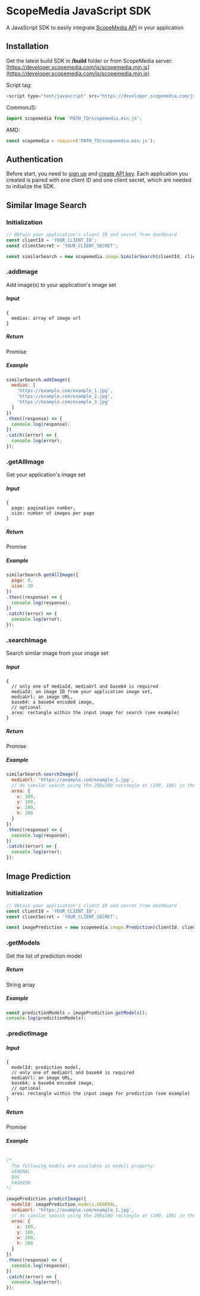 ScopeMedia JavaScript SDK
=====
A JavaScript SDK to easily integrate [ScopeMedia API](https://developer.scopemedia.com/documentation/) in your application

Installation
-----
Get the latest build SDK in **/build** folder or from ScopeMedia server: [https://developer.scopemedia.com/js/scopemedia.min.js](https://developer.scopemedia.com/js/scopemedia.min.js)

Script tag:
```js
<script type="text/javascript" src="https://developer.scopemedia.com/js/scopemedia.min.js"></script>
```

CommonJS:
```js
import scopemedia from 'PATH_TO/scopemedia.min.js';
```

AMD:
```js
const scopemedia = require('PATH_TO/scopemedia.min.js');
```

Authentication
-----
Before start, you need to [sign up](https://api.scopemedia.com/#/signup) and [create API key](https://api.scopemedia.com/#/dashboard/products/ScopeCheck/feature). Each application you created is paired with one client ID and one client secret, which are needed to initialize the SDK.

Similar Image Search
-----

### Initialization

```js
// Obtain your application's client ID and secret from dashboard
const clientId = 'YOUR_CLIENT_ID';
const clientSecret = 'YOUR_CLIENT_SECRET';

const similarSearch = new scopemedia.image.SimilarSearch(clientId, clientSecret);
```

### .addImage
Add image(s) to your application's image set

##### Input
```
{
  medias: array of image url
}
```

##### Return
Promise

##### Example
```js
similarSearch.addImage({
  medias: [
    'https://example.com/example_1.jpg',
    'https://example.com/example_2.jpg',
    'https://example.com/example_3.jpg'
  ]
})
.then((response) => {
  console.log(response);
})
.catch((error) => {
  console.log(error);
});
```

### .getAllImage
Get your application's image set

##### Input
```
{
  page: pagination number,
  size: number of images per page
}
```

##### Return
Promise

##### Example
```js
similarSearch.getAllImage({
  page: 0,
  size: 20
})
.then((response) => {
  console.log(response);
})
.catch((error) => {
  console.log(error);
});
```

### .searchImage
Search similar image from your image set

##### Input
```
{
  // only one of mediaId, mediaUrl and base64 is required
  mediaId: an image ID from your application image set,
  mediaUrl: an image URL,
  base64: a base64 encoded image,
  // optional
  area: rectangle within the input image for search (see example)
}
```

##### Return
Promise

##### Example
```js
similarSearch.searchImage({
  mediaUrl: 'https://example.com/example_1.jpg',
  // do similar search using the 200x200 rectangle at (100, 100) in the input image
  area: {
    x: 100,
    y: 100,
    w: 200,
    h: 200
  }
})
.then((response) => {
  console.log(response);
})
.catch((error) => {
  console.log(error);
});
```

Image Prediction
-----

### Initialization
```js
// Obtain your application's client ID and secret from dashboard
const clientId = 'YOUR_CLIENT_ID';
const clientSecret = 'YOUR_CLIENT_SECRET';

const imagePrediction = new scopemedia.image.Prediction(clientId, clientSecret);
```

### .getModels
Get the list of prediction model

##### Return
String array

##### Example
```js
const predictionModels = imagePrediction.getModels();
console.log(predictionModels);
```

### .predictImage

##### Input
```
{
  modelId: prediction model,
  // only one of mediaUrl and base64 is required
  mediaUrl: an image URL,
  base64: a base64 encoded image,
  // optional
  area: rectangle within the input image for prediction (see example)
}
```

##### Return
Promise

##### Example
```js

/*
  The following models are available in models property:
  GENERAL
  DOG
  FASHION
*/

imagePrediction.predictImage({
  modelId: imagePrediction.models.GENERAL,
  mediaUrl: 'https://example.com/example_1.jpg',
  // do similar search using the 200x200 rectangle at (100, 100) in the input image
  area: {
    x: 100,
    y: 100,
    w: 200,
    h: 200
  }
})
.then((response) => {
  console.log(response);
})
.catch((error) => {
  console.log(error);
});
```
